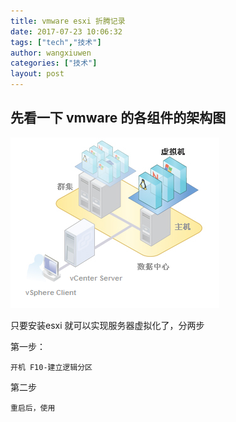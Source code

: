 ```yaml
---
title: vmware esxi 折腾记录
date: 2017-07-23 10:06:32
tags: ["tech","技术"]
author: wangxiuwen
categories: ["技术"]
layout: post
---
```


## 先看一下 vmware 的各组件的架构图
![架构.bmp](/images/4a611d03798f45c02c3eb29c456ef62d.bmp)

只要安装esxi 就可以实现服务器虚拟化了，分两步

第一步：

	开机 F10-建立逻辑分区
	
第二步

	重启后，使用